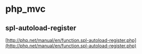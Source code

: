# php_mvc

## spl-autoload-register
[http://php.net/manual/en/function.spl-autoload-register.php](http://php.net/manual/en/function.spl-autoload-register.php)
